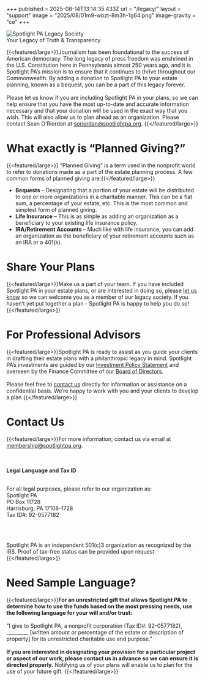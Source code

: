 +++
published = 2025-08-14T13:14:35.433Z
url = "/legacy/"
layout = "support"
image = "2025/08/01m9-wbzt-8m3h-1g64.png"
image-gravity = "ce"
+++

<div class="relative -top-12">
  <div class="mx-auto max-w-xl sm:max-w-2xl">
    <img
      class="mx-auto h-full w-full object-cover"
      alt="Spotlight PA Legacy Society"
      title="Spotlight PA Legacy Society"
      src="https://images.data.spotlightpa.org/w:669/h:334/MjAyNS8wOC8wMW05LXluYmotZXZ4OC1xMHEzLnBuZw.png"
    >
  </div>
</div>

<div class="relative -top-12 text-center text-4xl font-bold leading-tight text-black lg:text-5xl">Your Legacy of Truth & Transparency</div>

{{<featured/large>}}Journalism has been foundational to the success of American democracy. The long legacy of press freedom was enshrined in the U.S. Constitution here in Pennsylvania almost 250 years ago, and it is Spotlight PA’s mission is to ensure that it continues to thrive throughout our Commonwealth. By adding a donation to Spotlight PA to your estate planning, known as a bequest, you can be a part of this legacy forever.
<br><br>
Please let us know if you are including Spotlight PA in your plans, so we can help ensure that you have the most up-to-date and accurate information necessary and that your donation will be used in the exact way that you wish. This will also allow us to plan ahead as an organization. Please contact Sean O’Riordan at <a href="mailto:soriordan@spotlightpa.org">soriordan@spotlightpa.org</a>.
{{</featured/large>}}

# What exactly is “Planned Giving?”

{{<featured/large>}}
“Planned Giving” is a term used in the nonprofit world to refer to donations made as a part of the estate planning process. A few common forms of planned giving are:{{</featured/large>}}

<ul class="md:text-2xl md:leading-relaxed">
  <li><strong>Bequests</strong> – Designating that a portion of your estate will be distributed to one or more organizations in a charitable manner. This can be a flat sum, a percentage of your estate, etc. This is the most common and simplest form of planned giving.</li>
  <li><strong>Life Insurance</strong> – This is as simple as adding an organization as a beneficiary to your existing life insurance policy.</li>
  <li><strong>IRA/Retirement Accounts</strong> – Much like with life insurance, you can add an organization as the beneficiary of your retirement accounts such as an IRA or a 401(k).</li>
</ul>

# Share Your Plans

{{<featured/large>}}Make us a part of your team. If you have included Spotlight PA in your estate plans, or are interested in doing so, please <a href="mailto:membership@spotlightpa.org">let us know</a> so we can welcome you as a member of our legacy society. If you haven’t yet put together a plan - Spotlight PA is happy to help you do so!{{</featured/large>}}

# For Professional Advisors

{{<featured/large>}}Spotlight PA is ready to assist as you guide your clients in drafting their estate plans with a philanthropic legacy in mind. Spotlight PA’s investments are guided by our <a href="https://www.google.com/url?q=https://files.data.spotlightpa.org/uploads/01m2/emj5/investment-policy-statement.pdf&sa=D&source=docs&ust=1755205379479012&usg=AOvVaw2AHrtn90Wx68prqb3zqPsE">Investment Policy Statement</a> and overseen by the Finance Committee of our <a href="https://www.spotlightpa.org/about/board/">Board of Directors</a>. 
<br><br>
Please feel free to <a href="mailto:membership@spotlightpa.org">contact us</a> directly for information or assistance on a confidential basis. We’re happy to work with you and your clients to develop a plan.{{</featured/large>}}

# Contact Us

{{<featured/large>}}For more information, contact us via email at <a href="mailto:membership@spotlightpa.org">membership@spotlightpa.org</a>.

<br><br>
<b>Legal Language and Tax ID</b>
<br><br>

For all legal purposes, please refer to our organization as:
<br>
Spotlight PA
<br>
PO Box 11728
<br>
Harrisburg, PA 17108-1728
<br>
Tax ID#: 92-0577182

<br><br>

Spotlight PA is an independent 501(c)3 organization as recognized by the IRS. Proof of tax-free status can be provided upon request.
{{</featured/large>}}


# Need Sample Language?

{{<featured/large>}}<b>For an unrestricted gift that allows Spotlight PA to determine how to use the funds based on the most pressing needs, use the following language for your will and/or trust:</b>
<br><br>
"I give to Spotlight PA, a nonprofit corporation (Tax ID#: 92-0577182), _________ [written amount or percentage of the estate or description of property] for its unrestricted charitable use and purpose."
<br><br>
<b>If you are interested in designating your provision for a particular project or aspect of our work, please contact us in advance so we can ensure it is directed properly.</b> Notifying us of your plans will enable us to plan for the use of your future gift. {{</featured/large>}}